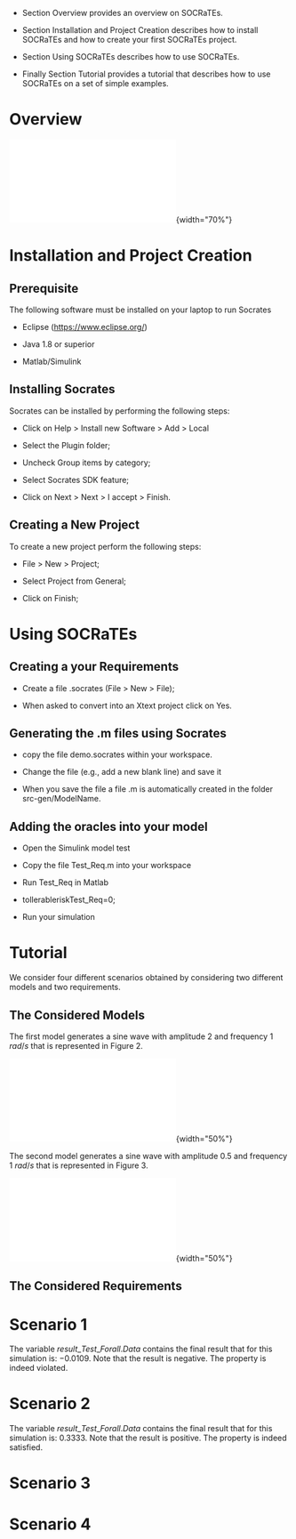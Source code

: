 -   Section Overview provides an overview on SOCRaTEs.

-   Section Installation and Project Creation describes how to install
    SOCRaTEs and how to create your first SOCRaTEs project.

-   Section Using SOCRaTEs describes how to use SOCRaTEs.

-   Finally Section Tutorial provides a tutorial that describes how to
    use SOCRaTEs on a set of simple examples.

Overview
========

![An Overview on SOCRaTEs.](Manual/Overview.pdf){width="70%"}

Installation and Project Creation
=================================

Prerequisite
------------

The following software must be installed on your laptop to run Socrates

-   Eclipse (<https://www.eclipse.org/>)

-   Java 1.8 or superior

-   Matlab/Simulink

Installing Socrates
-------------------

Socrates can be installed by performing the following steps:

-   Click on Help $>$ Install new Software $>$ Add $>$ Local

-   Select the Plugin folder;

-   Uncheck Group items by category;

-   Select Socrates SDK feature;

-   Click on Next $>$ Next $>$ I accept $>$ Finish.

Creating a New Project
----------------------

To create a new project perform the following steps:

-   File $>$ New $>$ Project;

-   Select Project from General;

-   Click on Finish;

Using SOCRaTEs
==============

Creating a your Requirements
----------------------------

-   Create a file .socrates (File $>$ New $>$ File);

-   When asked to convert into an Xtext project click on Yes.

Generating the .m files using Socrates
--------------------------------------

-   copy the file demo.socrates within your workspace.

-   Change the file (e.g., add a new blank line) and save it

-   When you save the file a file .m is automatically created in the
    folder src-gen/ModelName.

Adding the oracles into your model
----------------------------------

-   Open the Simulink model test

-   Copy the file Test\_Req.m into your workspace

-   Run Test\_Req in Matlab

-   tollerableriskTest\_Req=0;

-   Run your simulation

Tutorial
========

We consider four different scenarios obtained by considering two
different models and two requirements.

The Considered Models
---------------------

The first model generates a sine wave with amplitude $2$ and frequency
$1$ $rad/s$ that is represented in Figure 2.

![The signal $e$ generated from the model Model
1.](Manual/Model1.pdf){width="50%"}

The second model generates a sine wave with amplitude $0.5$ and
frequency $1$ $rad/s$ that is represented in Figure 3.

![The signal $e$ generated from the model Model
2.](Manual/Model2.pdf){width="50%"}

The Considered Requirements
---------------------------

Scenario 1
==========

The variable $result\_Test\_Forall.Data$ contains the final result that
for this simulation is: $-0.0109$. Note that the result is negative. The
property is indeed violated.

Scenario 2
==========

The variable $result\_Test\_Forall.Data$ contains the final result that
for this simulation is: $0.3333$. Note that the result is positive. The
property is indeed satisfied.

Scenario 3
==========

Scenario 4
==========
